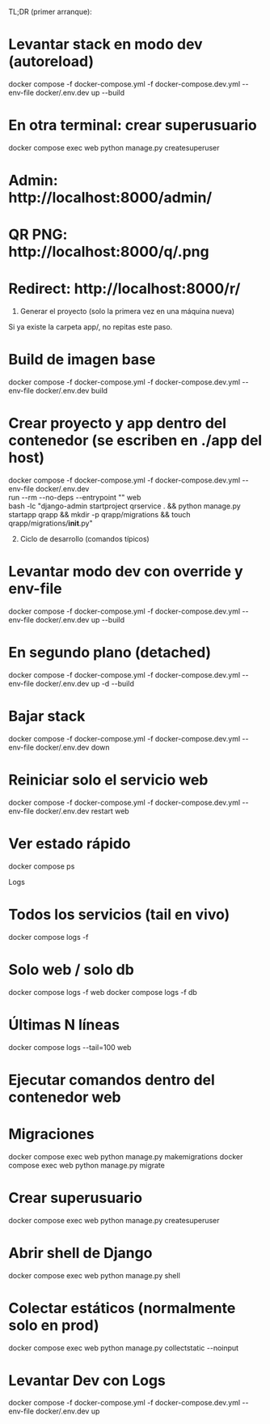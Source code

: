 TL;DR (primer arranque):

# Levantar stack en modo dev (autoreload)
docker compose -f docker-compose.yml -f docker-compose.dev.yml --env-file docker/.env.dev up --build

# En otra terminal: crear superusuario
docker compose exec web python manage.py createsuperuser

# Admin: http://localhost:8000/admin/
# QR PNG: http://localhost:8000/q/<slug>.png
# Redirect: http://localhost:8000/r/<slug>

1) Generar el proyecto (solo la primera vez en una máquina nueva)

Si ya existe la carpeta app/, no repitas este paso.

# Build de imagen base
docker compose -f docker-compose.yml -f docker-compose.dev.yml --env-file docker/.env.dev build

# Crear proyecto y app dentro del contenedor (se escriben en ./app del host)
docker compose -f docker-compose.yml -f docker-compose.dev.yml --env-file docker/.env.dev \
  run --rm --no-deps --entrypoint "" web \
  bash -lc "django-admin startproject qrservice . && python manage.py startapp qrapp && mkdir -p qrapp/migrations && touch qrapp/migrations/__init__.py"


2) Ciclo de desarrollo (comandos típicos)

# Levantar modo dev con override y env-file
docker compose -f docker-compose.yml -f docker-compose.dev.yml --env-file docker/.env.dev up --build

# En segundo plano (detached)
docker compose -f docker-compose.yml -f docker-compose.dev.yml --env-file docker/.env.dev up -d --build

# Bajar stack
docker compose -f docker-compose.yml -f docker-compose.dev.yml --env-file docker/.env.dev down

# Reiniciar solo el servicio web
docker compose -f docker-compose.yml -f docker-compose.dev.yml --env-file docker/.env.dev restart web

# Ver estado rápido
docker compose ps

Logs

# Todos los servicios (tail en vivo)
docker compose logs -f

# Solo web / solo db
docker compose logs -f web
docker compose logs -f db

# Últimas N líneas
docker compose logs --tail=100 web


# Ejecutar comandos dentro del contenedor web

# Migraciones
docker compose exec web python manage.py makemigrations
docker compose exec web python manage.py migrate

# Crear superusuario
docker compose exec web python manage.py createsuperuser

# Abrir shell de Django
docker compose exec web python manage.py shell

# Colectar estáticos (normalmente solo en prod)
docker compose exec web python manage.py collectstatic --noinput


# Levantar Dev con Logs
docker compose -f docker-compose.yml -f docker-compose.dev.yml --env-file docker/.env.dev up